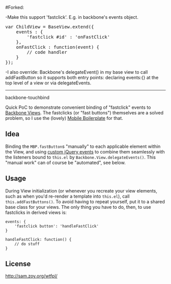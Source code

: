 #Forked:

-Make this support 'fastclick'. E.g. in backbone's events object.
<pre>
var ChildView = BaseView.extend({
    events : {
        'fastclick #id' : 'onFastClick'
    },
    onFastClick : function(event) {
        // code handler
    }
});
</pre>

-I also override: Backbone's delegateEvent() in my base view to call addFastButton so it supports both entry points: declaring events:{} at the top level of a view or via delegateEvents.

---------------------------------------------------------

backbone-touchbind

Quick PoC to demonstrate convenient binding of "fastclick" events to [Backbone Views](http://documentcloud.github.com/backbone/).  The fastclicks (or "fast buttons") themselves are a solved problem, so I use the (lovely) [Mobile Boilerplate](http://html5boilerplate.com/mobile) for that.

Idea
----

Binding the `MBP.fastButton`s "manually" to each applicable element within the View, and using [custom jQuery events](http://api.jquery.com/trigger/) to combine them seamlessly with the listeners bound to `this.el` by `Backbone.View.delegateEvents()`.  This "manual work" can of course be "automated", see below.

Usage
-----

During View initialization (or whenever you recreate your view elements, such as when you'd re-render a template into `this.el`), call `this.addFastButtons()`.  To avoid having to repeat yourself, put it to a shared base class for your views.  The only thing you have to do, then, to use fastclicks in derived views is:

    events: {
        'fastclick button': 'handleFastClick'
    }

    handleFastClick: function() {
        // do stuff
    }

License
-------

http://sam.zoy.org/wtfpl/

